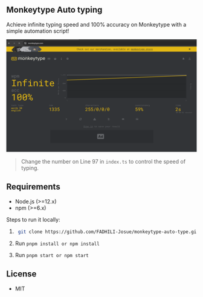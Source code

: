 ## Monkeytype Auto typing

Achieve infinite typing speed and 100% accuracy on Monkeytype with a simple automation script!

![demo](./screenshots/screenshot.png)

> Change the number on Line 97 in `index.ts` to control the speed of typing.

## Requirements

- Node.js (>=12.x)
- npm (>=6.x)

Steps to run it locally:
1. ```bash
    git clone https://github.com/FADHILI-Josue/monkeytype-auto-type.git
   ```

2. Run `pnpm install or npm install`
3. Run `pnpm start or npm start`

## License

- MIT

